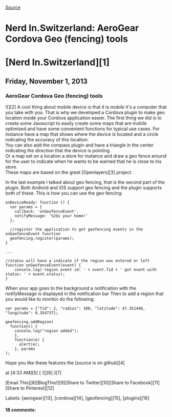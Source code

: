 [Source](http://blog.nerdin.ch/2013/11/aerogear-cordova-geo-fencing-tools.html "Permalink to Nerd In.Switzerland: AeroGear Cordova Geo (fencing) tools")

# Nerd In.Switzerland: AeroGear Cordova Geo (fencing) tools

#  [Nerd In.Switzerland][1]

## Friday, November 1, 2013

###  AeroGear Cordova Geo (fencing) tools

![][2] A cool thing about mobile device is that it is _mobile_ it's a computer that you take with you. That is why we developed a Cordova plugin to make geo location inside your Cordova application easier. The first thing we did is to create some Javascript to easily create some maps that are mobile optimised and have some convenient functions for typical use cases. For instance have a map that shows where the device is located and a circle indicating the accuracy of this location:  
You can also add the compass plugin and have a triangle in the center indicating the direction that the device is pointing.   
Or a map set on a location a store for instance and draw a geo fence around for the user to indicate when he wants to be warned that he is close to his store.  
These maps are based on the great [Openlayers][3] project.  
  
In the last example I talked about geo fencing, that is the second part of the plugin. Both Android and iOS support geo fencing and the plugin supports both of these. This is how you can use the geo fencing:   
  

    onDeviceReady: function () {
      var params = {
        callback: 'onGeofenceEvent',
        notifyMessage: '%2$s your home!'
      };

      //register the application to get geofencing events in the onGeofenceEvent function
      geofencing.register(params);
    }

    ...

    //status will have a indicate if the region was entered or left
    function onGeofenceEvent(event) {
        console.log('region event id: ' + event.fid + ' got event with status: ' + event.status);
    }

When your app goes to the background a notification with the notifyMessage is displayed in the notification bar Then to add a region that you would like to monitor do the following:   

    var params = {"fid": 2, "radius": 100, "latitude": 47.351440, "longitude": 8.354737};

    geofencing.addRegion(
      function() {
        console.log("region added");
        },
        function(e) {
          alert(e);
        }, params
    );

Hope you like these features the [source is on github][4]

at  [4:33 AM][5] [ ![][6] ][7]

[Email This][8][BlogThis!][9][Share to Twitter][10][Share to Facebook][11][Share to Pinterest][12]

Labels: [aerogear][13], [cordova][14], [geofencing][15], [plugins][16]

#### 18 comments: